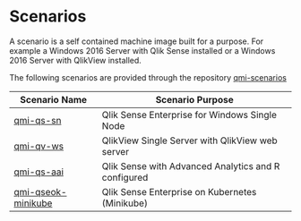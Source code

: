 # Scenarios
A scenario is a self contained machine image built for a purpose.  For example a Windows 2016 Server with Qlik Sense installed or a Windows 2016 Server with QlikView installed.

The following scenarios are provided through the repository <a href="https://github.com/Qlik-Partner-Tools/qmi-scenarios" target="_blank">qmi-scenarios</a> 

| Scenario Name | Scenario Purpose |
|---------------|------------------|
| <a href="https://github.com/Qlik-Partner-Tools/qmi-scenarios/tree/master/qmi-qs-sn" target="_blank">qmi-qs-sn</a> | Qlik Sense Enterprise for Windows Single Node |
| <a href="https://github.com/Qlik-Partner-Tools/qmi-scenarios/tree/master/qmi-qv-ws" target="_blank">qmi-qv-ws</a> | QlikView Single Server with QlikView web server|
| <a href="https://github.com/Qlik-Partner-Tools/qmi-scenarios/tree/master/qmi-qs-aai" target="_blank">qmi-qs-aai</a>| Qlik Sense with Advanced Analytics and R configured |
| <a href="https://github.com/Qlik-Partner-Tools/qmi-scenarios/tree/master/qmi-qseok-minikube" target="_blank">qmi-qseok-minikube</a>| Qlik Sense Enterprise on Kubernetes (Minikube) |

